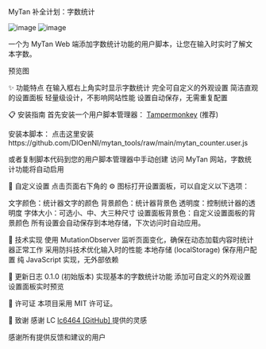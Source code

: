MyTan 补全计划：字数统计

![image](https://github.com/user-attachments/assets/ed8bc29d-1127-426e-b444-03b075e6cc41) ![image](https://github.com/user-attachments/assets/9ba38a99-a604-414f-b239-ee20dee6538b)


一个为 MyTan Web 端添加字数统计功能的用户脚本，让您在输入时实时了解文本字数。

预览图

✨ 功能特点
在输入框右上角实时显示字数统计
完全可自定义的外观设置
简洁直观的设置面板
轻量级设计，不影响网站性能
设置自动保存，无需重复配置

📋 安装指南
首先安装一个用户脚本管理器：
[Tampermonkey](https://www.tampermonkey.net/) (推荐)

安装本脚本：
点击这里安装https://github.com/DIOenNI/mytan_tools/raw/main/mytan_counter.user.js

或者复制脚本代码到您的用户脚本管理器中手动创建
访问 MyTan 网站，字数统计功能将自动启用

🎨 自定义设置
点击页面右下角的 ⚙️ 图标打开设置面板，可以自定义以下选项：

文字颜色：统计器文字的颜色
背景颜色：统计器背景色
透明度：控制统计器的透明度
字体大小：可选小、中、大三种尺寸
设置面板背景色：自定义设置面板的背景颜色
所有设置会自动保存到本地存储，下次访问时自动应用。

🔧 技术实现
使用 MutationObserver 监听页面变化，确保在动态加载内容时统计器正常工作
采用防抖技术优化输入时的性能
本地存储 (localStorage) 保存用户配置
纯 JavaScript 实现，无外部依赖

🔄 更新日志
0.1.0 (初始版本)
实现基本的字数统计功能
添加可自定义的外观设置
设置面板实时预览


📜 许可证
本项目采用 MIT 许可证。

🙏 致谢
感谢 LC [lc6464 [GitHub]  ](https://github.com/lc6464)    提供的灵感

感谢所有提供反馈和建议的用户
